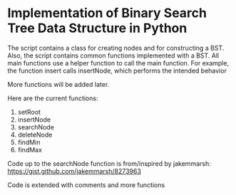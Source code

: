 # Implementation of Binary Search Tree Data Structure in Python

The script contains a class for creating nodes and for constructing a BST. Also, the script contains common functions implemented with a BST. All main functions use a helper function to call the main function. For example, the function insert calls insertNode, which performs the intended behavior

More functions will be added later.

Here are the current functions:

1. setRoot
2. insertNode
3. searchNode
4. deleteNode
5. findMin
6. findMax

Code up to the searchNode function is from/inspired by jakemmarsh:
https://gist.github.com/jakemmarsh/8273963

Code is extended with comments and more functions
